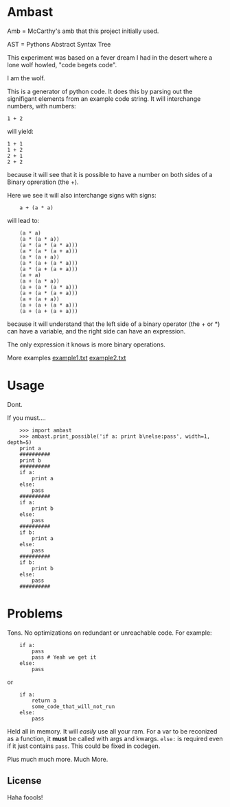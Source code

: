 # Ambast
Amb = McCarthy's amb that this project initially used.

AST = Pythons Abstract Syntax Tree

This experiment was based on a fever dream I had in the desert where a lone wolf howled, "code begets code".

I am the wolf.

This is a generator of python code. It does this by parsing out the signifigant elements from an example code string.
It will interchange numbers, with numbers:

    1 + 2

will yield:

    1 + 1
    1 + 2
    2 + 1
    2 + 2

because it will see that it is possible to have a number on both sides of a Binary opreration (the +).

Here we see it will also interchange signs with signs:

        a + (a * a)

will lead to:

        (a * a)
        (a * (a * a))
        (a * (a * (a * a)))
        (a * (a * (a + a)))
        (a * (a + a))
        (a * (a + (a * a)))
        (a * (a + (a + a)))
        (a + a)
        (a + (a * a))
        (a + (a * (a * a)))
        (a + (a * (a + a)))
        (a + (a + a))
        (a + (a + (a * a)))
        (a + (a + (a + a)))

because it will understand that the left side of a binary operator (the + or *) can have a variable, and the right side can have an expression.

The only expression it knows is more binary operations.

More examples
[example1.txt](https://github.com/readevalprint/ambast-project/blob/master/example1.txt)
[example2.txt](https://github.com/readevalprint/ambast-project/blob/master/example2.txt)

# Usage
Dont.

If you must....

        >>> import ambast
        >>> ambast.print_possible('if a: print b\nelse:pass', width=1, depth=5)
        print a
        ##########
        print b
        ##########
        if a:
            print a
        else:
            pass
        ##########
        if a:
            print b
        else:
            pass
        ##########
        if b:
            print a
        else:
            pass
        ##########
        if b:
            print b
        else:
            pass
        ##########

# Problems
Tons. No optimizations on redundant or unreachable code. For example:

        if a:
            pass
            pass # Yeah we get it
        else:
            pass
or

        if a:
            return a
            some_code_that_will_not_run
        else:
            pass

Held all in memory. It will  _easily_ use all your ram.
For a var to be reconized as a function, it **must** be called with args and kwargs.
`else:` is required even if it just contains `pass`. This could be fixed in codegen.

Plus much much more. Much More.

## License
Haha foools!
